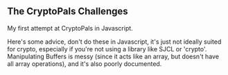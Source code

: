## The CryptoPals Challenges

My first attempt at CryptoPals in Javascript. 

Here's some advice, don't do these in Javascript, it's just not ideally suited for crypto, especially if you're not using a library like SJCL or 'crypto'. Manipulating Buffers is messy (since it acts like an array, but doesn't have all array operations), and it's also poorly documented.